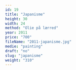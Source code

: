 ```yaml
---
id: 19
title: "Japanisme"
height: 30
width: 24
method: "Olie på lærred"
year: 2011
price: "700"
fileName: "2011-japanisme.jpg"
medie: "painting"
draft: "no"
slug: "japanisme"
weight: "310"
---
```

